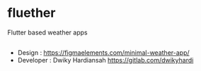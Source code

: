 # fluether

Flutter based weather apps
##
- Design : https://figmaelements.com/minimal-weather-app/
- Developer : Dwiky Hardiansah https://gitlab.com/dwikyhardi
